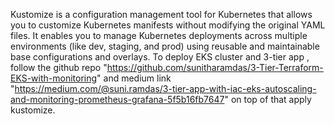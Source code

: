 Kustomize is a configuration management tool for Kubernetes that allows you to customize Kubernetes manifests without modifying the original YAML files. It enables you to manage Kubernetes deployments across multiple environments (like dev, staging, and prod) using reusable and maintainable base configurations and overlays.
To deploy EKS cluster and 3-tier app , follow the github repo "https://github.com/sunitharamdas/3-Tier-Terraform-EKS-with-monitoring" and medium link "https://medium.com/@suni.ramdas/3-tier-app-with-iac-eks-autoscaling-and-monitoring-prometheus-grafana-5f5b16fb7647"
on top of that apply kustomize.